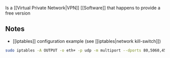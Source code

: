 Is a [[Virtual Private Network|VPN]] [[Software]] that happens to provide a free version
## Notes
- [[iptables]] configuration example (see [[iptables|network kill-switch]])
```sh
sudo iptables -A OUTPUT -o eth+ -p udp -m multiport --dports 80,5060,4569,1194,51820 -d 185.107.0.0/16,169.150.0.0/16 -j ACCEPT
```